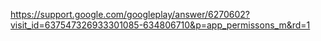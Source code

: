 https://support.google.com/googleplay/answer/6270602?visit_id=637547326933301085-634806710&p=app_permissons_m&rd=1
